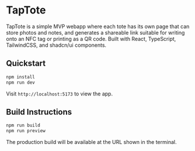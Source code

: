 # TapTote

TapTote is a simple MVP webapp where each tote has its own page that can store photos and notes, and generates a shareable link suitable for writing onto an NFC tag or printing as a QR code. Built with React, TypeScript, TailwindCSS, and shadcn/ui components.

## Quickstart

```bash
npm install
npm run dev
```

Visit `http://localhost:5173` to view the app.

## Build Instructions

```bash
npm run build
npm run preview
```

The production build will be available at the URL shown in the terminal.